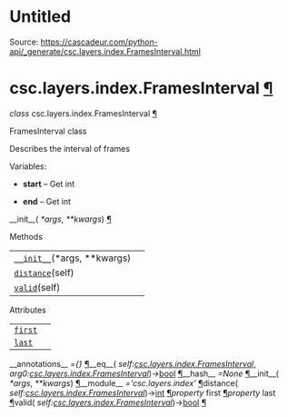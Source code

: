 # Untitled

Source: https://cascadeur.com/python-api/_generate/csc.layers.index.FramesInterval.html

# csc.layers.index.FramesInterval [¶](https://cascadeur.com/python-api/_generate/csc.layers.index.FramesInterval.html\#csc-layers-index-framesinterval "Permalink to this heading")

_class_ csc.layers.index.FramesInterval [¶](https://cascadeur.com/python-api/_generate/csc.layers.index.FramesInterval.html#csc.layers.index.FramesInterval "Permalink to this definition")

FramesInterval class

Describes the interval of frames

Variables:

- **start** – Get int

- **end** – Get int


\_\_init\_\_( _\*args_, _\*\*kwargs_) [¶](https://cascadeur.com/python-api/_generate/csc.layers.index.FramesInterval.html#csc.layers.index.FramesInterval.__init__ "Permalink to this definition")

Methods

|     |     |
| --- | --- |
| [`__init__`](https://cascadeur.com/python-api/_generate/csc.layers.index.FramesInterval.html#id0 "csc.layers.index.FramesInterval.__init__")(\*args, \*\*kwargs) |  |
| [`distance`](https://cascadeur.com/python-api/_generate/csc.layers.index.FramesInterval.html#csc.layers.index.FramesInterval.distance "csc.layers.index.FramesInterval.distance")(self) |  |
| [`valid`](https://cascadeur.com/python-api/_generate/csc.layers.index.FramesInterval.html#csc.layers.index.FramesInterval.valid "csc.layers.index.FramesInterval.valid")(self) |  |

Attributes

|     |     |
| --- | --- |
| [`first`](https://cascadeur.com/python-api/_generate/csc.layers.index.FramesInterval.html#csc.layers.index.FramesInterval.first "csc.layers.index.FramesInterval.first") |  |
| [`last`](https://cascadeur.com/python-api/_generate/csc.layers.index.FramesInterval.html#csc.layers.index.FramesInterval.last "csc.layers.index.FramesInterval.last") |  |

\_\_annotations\_\_ _={}_ [¶](https://cascadeur.com/python-api/_generate/csc.layers.index.FramesInterval.html#csc.layers.index.FramesInterval.__annotations__ "Permalink to this definition")\_\_eq\_\_( _self:[csc.layers.index.FramesInterval](https://cascadeur.com/python-api/_generate/csc.layers.index.FramesInterval.html#csc.layers.index.FramesInterval "csc.layers.index.FramesInterval")_, _arg0:[csc.layers.index.FramesInterval](https://cascadeur.com/python-api/_generate/csc.layers.index.FramesInterval.html#csc.layers.index.FramesInterval "csc.layers.index.FramesInterval")_)→[bool](https://docs.python.org/3/library/functions.html#bool "(in Python v3.13)") [¶](https://cascadeur.com/python-api/_generate/csc.layers.index.FramesInterval.html#csc.layers.index.FramesInterval.__eq__ "Permalink to this definition")\_\_hash\_\_ _=None_ [¶](https://cascadeur.com/python-api/_generate/csc.layers.index.FramesInterval.html#csc.layers.index.FramesInterval.__hash__ "Permalink to this definition")\_\_init\_\_( _\*args_, _\*\*kwargs_) [¶](https://cascadeur.com/python-api/_generate/csc.layers.index.FramesInterval.html#id0 "Permalink to this definition")\_\_module\_\_ _='csc.layers.index'_ [¶](https://cascadeur.com/python-api/_generate/csc.layers.index.FramesInterval.html#csc.layers.index.FramesInterval.__module__ "Permalink to this definition")distance( _self:[csc.layers.index.FramesInterval](https://cascadeur.com/python-api/_generate/csc.layers.index.FramesInterval.html#csc.layers.index.FramesInterval "csc.layers.index.FramesInterval")_)→[int](https://docs.python.org/3/library/functions.html#int "(in Python v3.13)") [¶](https://cascadeur.com/python-api/_generate/csc.layers.index.FramesInterval.html#csc.layers.index.FramesInterval.distance "Permalink to this definition")_property_ first [¶](https://cascadeur.com/python-api/_generate/csc.layers.index.FramesInterval.html#csc.layers.index.FramesInterval.first "Permalink to this definition")_property_ last [¶](https://cascadeur.com/python-api/_generate/csc.layers.index.FramesInterval.html#csc.layers.index.FramesInterval.last "Permalink to this definition")valid( _self:[csc.layers.index.FramesInterval](https://cascadeur.com/python-api/_generate/csc.layers.index.FramesInterval.html#csc.layers.index.FramesInterval "csc.layers.index.FramesInterval")_)→[bool](https://docs.python.org/3/library/functions.html#bool "(in Python v3.13)") [¶](https://cascadeur.com/python-api/_generate/csc.layers.index.FramesInterval.html#csc.layers.index.FramesInterval.valid "Permalink to this definition")